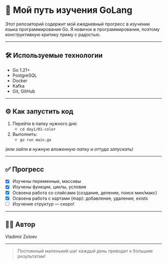 
# 🚀 Мой путь изучения GoLang

Этот репозиторий содержит мой ежедневный прогресс в изучении языка программирования Go. Я новичок в программировании, поэтому конструктивную критику приму с радостью.

---

## 🛠 Используемые технологии

- Go 1.21+
- PostgreSQL
- Docker
- Kafka
- Git, GitHub

---

## ⚙️ Как запустить код

1. Перейти в папку нужного дня:
   - `cd day1/01-color`
2. Выполнить:
   - `go run main.go`

*(или зайти в нужную вложенную папку и оттуда запускать)*

---

## ✅ Прогресс

- [x] Изучены переменные, массивы
- [x] Изучены функции, циклы, условия
- [x] Освоена работа со слайсами (создание, деление, поиск мин/макс)
- [x] Освоена работа с картами (map): добавление, удаление, exists
- [ ] Изучение структур — скоро!

---

## 👨‍💻 Автор

Vladimir Zoloev

---

> Постоянный маленький шаг каждый день приводит к большим результатам!

